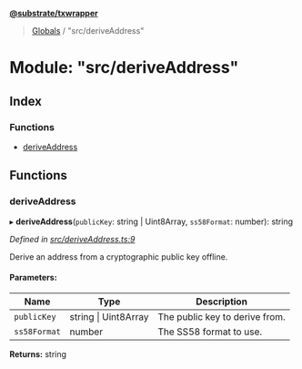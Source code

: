 **[@substrate/txwrapper](../README.md)**

> [Globals](../globals.md) / "src/deriveAddress"

# Module: "src/deriveAddress"

## Index

### Functions

* [deriveAddress](_src_deriveaddress_.md#deriveaddress)

## Functions

### deriveAddress

▸ **deriveAddress**(`publicKey`: string \| Uint8Array, `ss58Format`: number): string

*Defined in [src/deriveAddress.ts:9](https://github.com/paritytech/txwrapper/blob/18c85e5/src/deriveAddress.ts#L9)*

Derive an address from a cryptographic public key offline.

#### Parameters:

Name | Type | Description |
------ | ------ | ------ |
`publicKey` | string \| Uint8Array | The public key to derive from. |
`ss58Format` | number | The SS58 format to use.  |

**Returns:** string
